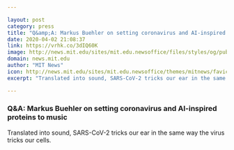 ```yaml
---

layout: post
category: press
title: "Q&amp;A: Markus Buehler on setting coronavirus and AI-inspired proteins to music"
date: 2020-04-02 21:08:37
link: https://vrhk.co/3dIQ60K
image: http://news.mit.edu/sites/mit.edu.newsoffice/files/styles/og/public/images/2020/bee-silk-protein.jpg
domain: news.mit.edu
author: "MIT News"
icon: http://news.mit.edu/sites/mit.edu.newsoffice/themes/mitnews/favicon.ico
excerpt: "Translated into sound, SARS-CoV-2 tricks our ear in the same way the virus tricks our cells."

---
```


### Q&amp;A: Markus Buehler on setting coronavirus and AI-inspired proteins to music

Translated into sound, SARS-CoV-2 tricks our ear in the same way the virus tricks our cells.
